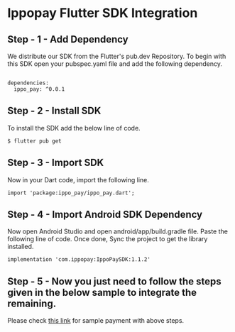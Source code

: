 # Ippopay Flutter SDK Integration

## Step - 1 - Add Dependency

We distribute our SDK from the Flutter's pub.dev Repository. To begin with this SDK open your pubspec.yaml file and
add the following dependency.

```

dependencies:
  ippo_pay: ^0.0.1
```

## Step - 2 - Install SDK 

To install the SDK add the below line of code.

```
$ flutter pub get
```

## Step - 3 - Import SDK 

Now in your Dart code, import the following line.

```
import 'package:ippo_pay/ippo_pay.dart';
```

## Step - 4 - Import Android SDK Dependency 

Now open Android Studio and open android/app/build.gradle file. Paste the following line of code. Once done, Sync the project to get the library installed.

```
implementation 'com.ippopay:IppoPaySDK:1.1.2'
```

## Step - 5 - Now you just need to follow the steps given in the below sample to integrate the remaining.

Please check [this link](https://pub.dev/packages/ippo_pay/example) for sample payment with above steps.

```


